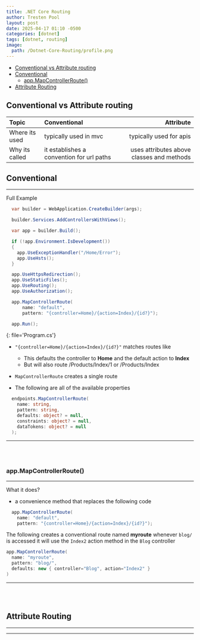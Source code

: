 ```yaml
---
title: .NET Core Routing
author: Tresten Pool
layout: post
date: 2025-04-17 01:10 -0500
categories: [dotnet]
tags: [dotnet, routing]
image:
  path: /Dotnet-Core-Routing/profile.png
---
```


<!-- Table of contents -->
- [Conventional vs Attribute routing](#conventional-vs-attribute-routing)
- [Conventional](#conventional)
  - [app.MapControllerRoute()](#appmapcontrollerroute)
- [Attribute Routing](#attribute-routing)


## Conventional vs Attribute routing

| Topic          | Conventional                              |                                 Attribute |
| :------------- | :---------------------------------------- | ----------------------------------------: |
| Where its used | typically used in mvc                     |                   typically used for apis |
| Why its called | it establishes a convention for url paths | uses attributes above classes and methods |

## Conventional
---

Full Example

```cs
  var builder = WebApplication.CreateBuilder(args);

  builder.Services.AddControllersWithViews();

  var app = builder.Build();

  if (!app.Environment.IsDevelopment())
  {
    app.UseExceptionHandler("/Home/Error");
    app.UseHsts();
  }

  app.UseHttpsRedirection();
  app.UseStaticFiles();
  app.UseRouting();
  app.UseAuthorization();

  app.MapControllerRoute(
      name: "default",
      pattern: "{controller=Home}/{action=Index}/{id?}");

  app.Run();
```
{: file='Program.cs'}

- `"{controller=Home}/{action=Index}/{id?}"` matches routes like
  - This defaults the controller to **Home** and the default action to **Index**
  - But will also route /Products/Index/1 or /Products/Index

- `MapControllerRoute` creates a single route
- The following are all of the available properties 

```cs
  endpoints.MapControllerRoute(
    name: string,
    pattern: string,
    defaults: object? = null,
    constraints: object? = null,
    dataTokens: object? = null
  );
```

---
<br><br>

### app.MapControllerRoute()
---

What it does?
  - a convenience method that replaces the following code
  
```cs
  app.MapControllerRoute(
    name: "default",
    pattern: "{controller=Home}/{action=Index}/{id?}");
```

The following creates a conventional route named **myroute** whenever `blog/` is accessed it will use the `Index2` action method in the `Blog` controller
```cs
app.MapControllerRoute(
  name: "myroute",
  pattern: "blog/",
  defaults: new { controller="Blog", action="Index2" }
)
```

---
<br><br>




## Attribute Routing
---


---
<br><br>
